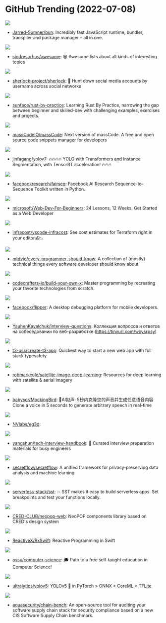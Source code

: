 # GitHub Trending (2022-07-08)

![](https://img.shields.io/badge/Zig-New%204-green?style=flat-square&logo=appveyor)
- [Jarred-Sumner/bun](https://github.com/Jarred-Sumner/bun): Incredibly fast JavaScript runtime, bundler, transpiler and package manager – all in one.

![](https://img.shields.io/badge/none-New%20323-green?style=flat-square&logo=appveyor)
- [sindresorhus/awesome](https://github.com/sindresorhus/awesome): 😎 Awesome lists about all kinds of interesting topics

![](https://img.shields.io/badge/Python-New%20188-green?style=flat-square&logo=appveyor)
- [sherlock-project/sherlock](https://github.com/sherlock-project/sherlock): 🔎 Hunt down social media accounts by username across social networks

![](https://img.shields.io/badge/Rust-New%20177-green?style=flat-square&logo=appveyor)
- [sunface/rust-by-practice](https://github.com/sunface/rust-by-practice): Learning Rust By Practice, narrowing the gap between beginner and skilled-dev with challenging examples, exercises and projects.

![](https://img.shields.io/badge/TypeScript-New%20320-green?style=flat-square&logo=appveyor)
- [massCodeIO/massCode](https://github.com/massCodeIO/massCode): Next version of massCode. A free and open source code snippets manager for developers

![](https://img.shields.io/badge/Python-New%20128-green?style=flat-square&logo=appveyor)
- [jinfagang/yolov7](https://github.com/jinfagang/yolov7): 🔥🔥🔥🔥 YOLO with Transformers and Instance Segmentation, with TensorRT acceleration! 🔥🔥🔥

![](https://img.shields.io/badge/Python-New%20218-green?style=flat-square&logo=appveyor)
- [facebookresearch/fairseq](https://github.com/facebookresearch/fairseq): Facebook AI Research Sequence-to-Sequence Toolkit written in Python.

![](https://img.shields.io/badge/JavaScript-New%20187-green?style=flat-square&logo=appveyor)
- [microsoft/Web-Dev-For-Beginners](https://github.com/microsoft/Web-Dev-For-Beginners): 24 Lessons, 12 Weeks, Get Started as a Web Developer

![](https://img.shields.io/badge/TypeScript-New%20332-green?style=flat-square&logo=appveyor)
- [infracost/vscode-infracost](https://github.com/infracost/vscode-infracost): See cost estimates for Terraform right in your editor💰📉

![](https://img.shields.io/badge/none-New%20656-green?style=flat-square&logo=appveyor)
- [mtdvio/every-programmer-should-know](https://github.com/mtdvio/every-programmer-should-know): A collection of (mostly) technical things every software developer should know about

![](https://img.shields.io/badge/none-New%20505-green?style=flat-square&logo=appveyor)
- [codecrafters-io/build-your-own-x](https://github.com/codecrafters-io/build-your-own-x): Master programming by recreating your favorite technologies from scratch.

![](https://img.shields.io/badge/TypeScript-New%2090-green?style=flat-square&logo=appveyor)
- [facebook/flipper](https://github.com/facebook/flipper): A desktop debugging platform for mobile developers.

![](https://img.shields.io/badge/none-New%2052-green?style=flat-square&logo=appveyor)
- [YauhenKavalchuk/interview-questions](https://github.com/YauhenKavalchuk/interview-questions): Коллекция вопросов и ответов на собеседовании по веб-разработке (https://tinyurl.com/wxysrpsy)

![](https://img.shields.io/badge/TypeScript-New%20477-green?style=flat-square&logo=appveyor)
- [t3-oss/create-t3-app](https://github.com/t3-oss/create-t3-app): Quickest way to start a new web app with full stack typesafety

![](https://img.shields.io/badge/none-New%2045-green?style=flat-square&logo=appveyor)
- [robmarkcole/satellite-image-deep-learning](https://github.com/robmarkcole/satellite-image-deep-learning): Resources for deep learning with satellite & aerial imagery

![](https://img.shields.io/badge/Python-New%20303-green?style=flat-square&logo=appveyor)
- [babysor/MockingBird](https://github.com/babysor/MockingBird): 🚀AI拟声: 5秒内克隆您的声音并生成任意语音内容 Clone a voice in 5 seconds to generate arbitrary speech in real-time

![](https://img.shields.io/badge/Python-New%2040-green?style=flat-square&logo=appveyor)
- [NVlabs/eg3d](https://github.com/NVlabs/eg3d): 

![](https://img.shields.io/badge/JavaScript-New%20236-green?style=flat-square&logo=appveyor)
- [yangshun/tech-interview-handbook](https://github.com/yangshun/tech-interview-handbook): 💯 Curated interview preparation materials for busy engineers

![](https://img.shields.io/badge/Python-New%2096-green?style=flat-square&logo=appveyor)
- [secretflow/secretflow](https://github.com/secretflow/secretflow): A unified framework for privacy-preserving data analysis and machine learning

![](https://img.shields.io/badge/TypeScript-New%2026-green?style=flat-square&logo=appveyor)
- [serverless-stack/sst](https://github.com/serverless-stack/sst): 💥 SST makes it easy to build serverless apps. Set breakpoints and test your functions locally.

![](https://img.shields.io/badge/TypeScript-New%20113-green?style=flat-square&logo=appveyor)
- [CRED-CLUB/neopop-web](https://github.com/CRED-CLUB/neopop-web): NeoPOP components library based on CRED's design system

![](https://img.shields.io/badge/Swift-New%2017-green?style=flat-square&logo=appveyor)
- [ReactiveX/RxSwift](https://github.com/ReactiveX/RxSwift): Reactive Programming in Swift

![](https://img.shields.io/badge/none-New%20248-green?style=flat-square&logo=appveyor)
- [ossu/computer-science](https://github.com/ossu/computer-science): 🎓 Path to a free self-taught education in Computer Science!

![](https://img.shields.io/badge/Python-New%2069-green?style=flat-square&logo=appveyor)
- [ultralytics/yolov5](https://github.com/ultralytics/yolov5): YOLOv5 🚀 in PyTorch > ONNX > CoreML > TFLite

![](https://img.shields.io/badge/Go-New%2024-green?style=flat-square&logo=appveyor)
- [aquasecurity/chain-bench](https://github.com/aquasecurity/chain-bench): An open-source tool for auditing your software supply chain stack for security compliance based on a new CIS Software Supply Chain benchmark.

